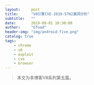 ```yaml
---
layout:     post
title:      "V8引擎CVE-2019-5782漏洞分析"
subtitle:   ""
date:       2019-09-01 10:30:00
author:     "GToad"
header-img: "img/android-five.png"
catalog: true
tags:
    - chrome
    - v8
    - exploit
    - cve
    - browser
---
```


> 本文为本博客V8系列第五篇。

